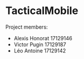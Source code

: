 # TacticalMobile

Project members: 
- Alexis  Honorat   17129146
- Victor  Pugin     17129187
- Léo     Antoine   17129142

